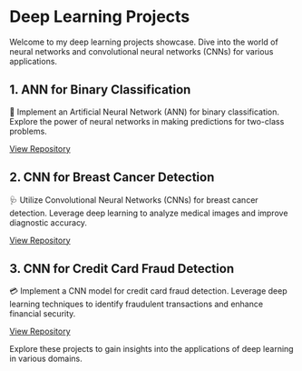 # Deep Learning Projects

Welcome to my deep learning projects showcase. Dive into the world of neural networks and convolutional neural networks (CNNs) for various applications.

## 1. ANN for Binary Classification

🔄 Implement an Artificial Neural Network (ANN) for binary classification. Explore the power of neural networks in making predictions for two-class problems.

[View Repository](https://github.com/ashay-thamankar/deep-learning-and-machine-learning/tree/main/Deep%20Learning/ANN%20for%20binary%20classification)

## 2. CNN for Breast Cancer Detection

🩺 Utilize Convolutional Neural Networks (CNNs) for breast cancer detection. Leverage deep learning to analyze medical images and improve diagnostic accuracy.

[View Repository](https://github.com/ashay-thamankar/deep-learning-and-machine-learning/tree/main/Deep%20Learning/CNN%20for%20Breast%20cancer%20detection)

## 3. CNN for Credit Card Fraud Detection

💳 Implement a CNN model for credit card fraud detection. Leverage deep learning techniques to identify fraudulent transactions and enhance financial security.

[View Repository](https://github.com/ashay-thamankar/deep-learning-and-machine-learning/tree/main/Deep%20Learning/CNN%20for%20credit%20card%20fraud%20detection)

Explore these projects to gain insights into the applications of deep learning in various domains.
